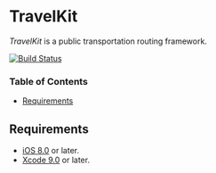 # TravelKit

*TravelKit* is a  public transportation routing framework.

[![Build Status](https://travis-ci.com/karimhm/TravelKit.svg?token=Eo1DcU7271eYfUkoq6gT&branch=master)](https://travis-ci.com/karimhm/TravelKit)

### Table of Contents
- [Requirements](#requirements)

## Requirements
* [iOS 8.0](https://wikipedia.org/wiki/IOS_8) or later.
* [Xcode 9.0](https://developer.apple.com/xcode) or later.

